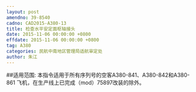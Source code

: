```yaml
---
layout: post
amendno: 39-8540
cadno: CAD2015-A380-13
title: 检查水平安定面枢轴接头
date: 2015-11-06 00:00:00 +0800
effdate: 2015-11-06 00:00:00 +0800
tag: A380
categories: 民航中南地区管理局适航审定处
author: 朱江
---
```


##适用范围:
本指令适用于所有序列号的空客A380-841、A380-842和A380-861 飞机，在生产线上已完成（mod）75897改装的除外。


